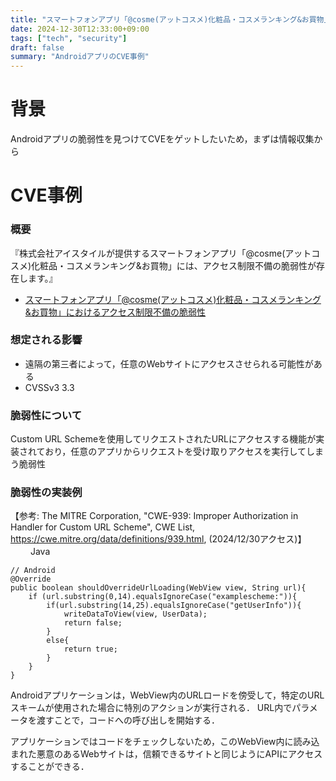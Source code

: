 ```yaml
---
title: "スマートフォンアプリ「@cosme(アットコスメ)化粧品・コスメランキング&お買物」におけるアクセス制限不備の脆弱性"
date: 2024-12-30T12:33:00+09:00
tags: ["tech", "security"]
draft: false
summary: "AndroidアプリのCVE事例"
---
```


# 背景
Androidアプリの脆弱性を見つけてCVEをゲットしたいため，まずは情報収集から

# CVE事例
### 概要
『株式会社アイスタイルが提供するスマートフォンアプリ「@cosme(アットコスメ)化粧品・コスメランキング&お買物」には、アクセス制限不備の脆弱性が存在します。』

- [スマートフォンアプリ「@cosme(アットコスメ)化粧品・コスメランキング&お買物」におけるアクセス制限不備の脆弱性](https://jvn.jp/jp/JVN81570776/)

### 想定される影響
- 遠隔の第三者によって，任意のWebサイトにアクセスさせられる可能性がある
- CVSSv3 3.3

### 脆弱性について
Custom URL Schemeを使用してリクエストされたURLにアクセスする機能が実装されており，任意のアプリからリクエストを受け取りアクセスを実行してしまう脆弱性


### 脆弱性の実装例
【参考: The MITRE Corporation, "CWE-939: Improper Authorization in Handler for Custom URL Scheme", CWE List, https://cwe.mitre.org/data/definitions/939.html, (2024/12/30アクセス)】
　　
Java
```
// Android
@Override
public boolean shouldOverrideUrlLoading(WebView view, String url){
    if (url.substring(0,14).equalsIgnoreCase("examplescheme:")){
        if(url.substring(14,25).equalsIgnoreCase("getUserInfo")){
            writeDataToView(view, UserData);
            return false;
        }
        else{
            return true;
        }
    }
}
```
Androidアプリケーションは，WebView内のURLロードを傍受して，特定のURLスキームが使用された場合に特別のアクションが実行される．
URL内でパラメータを渡すことで，コードへの呼び出しを開始する．
  
アプリケーションではコードをチェックしないため，このWebView内に読み込まれた悪意のあるWebサイトは，信頼できるサイトと同じようにAPIにアクセスすることができる．


